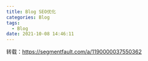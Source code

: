 ```yaml
---
title: Blog SEO优化
categories: Blog
tags:
  - Blog
date: 2021-10-08 14:46:11
---
```





转载：https://segmentfault.com/a/1190000037550362

